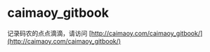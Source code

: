 # caimaoy_gitbook

记录码农的点点滴滴，请访问 [http://caimaoy.com/caimaoy_gitbook/](http://caimaoy.com/caimaoy_gitbook/)
